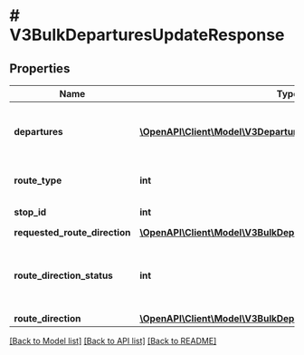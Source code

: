 # # V3BulkDeparturesUpdateResponse

## Properties

Name | Type | Description | Notes
------------ | ------------- | ------------- | -------------
**departures** | [**\OpenAPI\Client\Model\V3Departure[]**](V3Departure.md) | Timetabled and real-time service departures | [optional]
**route_type** | **int** | Transport mode identifier | [optional]
**stop_id** | **int** | Stop identifier | [optional]
**requested_route_direction** | [**\OpenAPI\Client\Model\V3BulkDeparturesRouteDirectionResponse**](V3BulkDeparturesRouteDirectionResponse.md) |  | [optional]
**route_direction_status** | **int** | The status of the route direction (changed | unchanged).  If changed, requests should change the requested_route_direction for the route_direction supplied. | [optional]
**route_direction** | [**\OpenAPI\Client\Model\V3BulkDeparturesRouteDirectionResponse**](V3BulkDeparturesRouteDirectionResponse.md) |  | [optional]

[[Back to Model list]](../../README.md#models) [[Back to API list]](../../README.md#endpoints) [[Back to README]](../../README.md)
